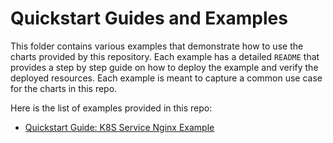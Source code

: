# Quickstart Guides and Examples

This folder contains various examples that demonstrate how to use the charts provided by this repository. Each example
has a detailed `README` that provides a step by step guide on how to deploy the example and verify the deployed
resources. Each example is meant to capture a common use case for the charts in this repo.

Here is the list of examples provided in this repo:

- [Quickstart Guide: K8S Service Nginx Example](./k8s-service-nginx)
